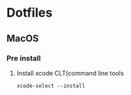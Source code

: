 # Dotfiles

## MacOS

### Pre install
1. Install xcode CLT(command line tools
   ```sh-session
   xcode-select --install
   ```
